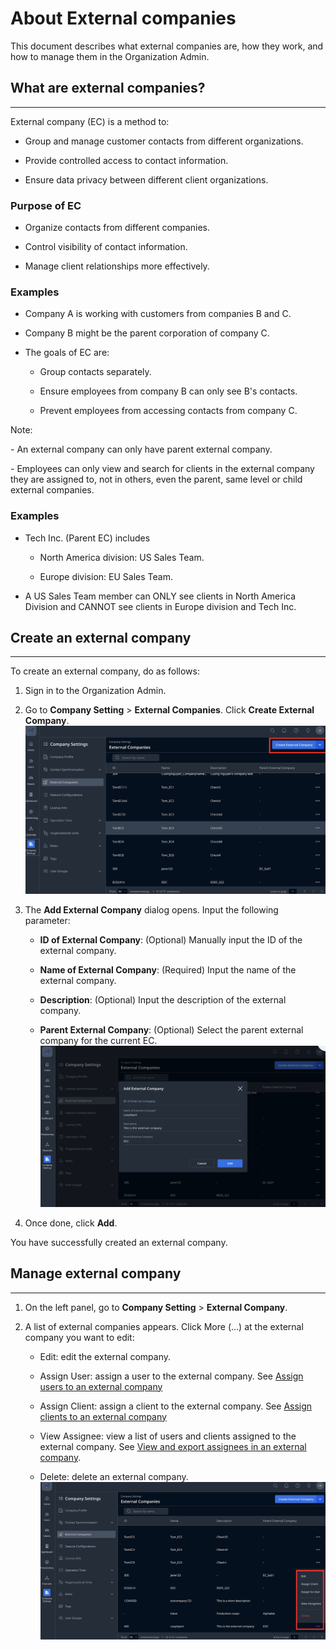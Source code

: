 # **About External companies**

This document describes what external companies are, how they work, and how to manage them in the Organization Admin.

## **What are external companies?**
--------------------------------

External company (EC) is a method to:

*   Group and manage customer contacts from different organizations.
    
*   Provide controlled access to contact information.
    
*   Ensure data privacy between different client organizations.
    

### **Purpose of EC**

*   Organize contacts from different companies.
    
*   Control visibility of contact information.
    
*   Manage client relationships more effectively.
    

### **Examples**

*   Company A is working with customers from companies B and C.
    
*   Company B might be the parent corporation of company C.
    
*   The goals of EC are:
    
    *   Group contacts separately.
        
    *   Ensure employees from company B can only see B's contacts.
        
    *   Prevent employees from accessing contacts from company C.
        

Note: 

\- An external company can only have parent external company.

\- Employees can only view and search for clients in the external company they are assigned to, not in others, even the parent, same level or child external companies.

### **Examples**

*   Tech Inc. (Parent EC) includes
    
    *   North America division: US Sales Team.
        
    *   Europe division: EU Sales Team.
        
*   A US Sales Team member can ONLY see clients in North America Division and CANNOT see clients in Europe division and Tech Inc.
    

## **Create an external company**
------------------------------

To create an external company, do as follows:

1.  Sign in to the Organization Admin.
    
2.  Go to **Company Setting** > **External Companies**. Click **Create External Company**. ![Alt text](photos/about-external-companies.png)

    
3.  The **Add External Company** dialog opens. Input the following parameter: 
    
    *   **ID of External Company**: (Optional) Manually input the ID of the external company.
        
    *   **Name of External Company**: (Required) Input the name of the external company.
        
    *   **Description**: (Optional) Input the description of the external company.
        
    *   **Parent External Company**: (Optional) Select the parent external company for the current EC. ![Alt text](photos/about-external-companies-2.png)
        
4.  Once done, click **Add**.
    

You have successfully created an external company.

## **Manage external company**
---------------------------

1.  On the left panel, go to **Company Setting** > **External Company**.
    
2.  A list of external companies appears. Click More (…) at the external company you want to edit:
    
    *   Edit: edit the external company.
        
    *   Assign User: assign a user to the external company. See [Assign users to an external company](https://support.leap.expert/en/support/solutions/articles/151000211939)
        
    *   Assign Client: assign a client to the external company. See [Assign clients to an external company](https://support.leap.expert/en/support/solutions/articles/151000211940)
        
    *   View Assignee: view a list of users and clients assigned to the external company. See [View and export assignees in an external company](https://support.leap.expert/en/support/solutions/articles/151000211941).
        
    *   Delete: delete an external company. ![Alt text](photos/about-external-companies-3.png)